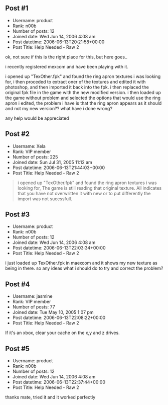 ## Post #1
- Username: product
- Rank: n00b
- Number of posts: 12
- Joined date: Wed Jun 14, 2006 4:08 am
- Post datetime: 2006-06-13T20:21:58+00:00
- Post Title: Help Needed - Raw 2

ok, not sure if this is the right place for this, but here goes..

i recently registered mexcom and have been playing with it.

i opened up "TexOther.fpk" and found the ring apron textures i was looking for, i then proceded to extract oner of the textures and edited it with photoshop, and then imported it back into the fpk. i then replaced the original fpk file in the game with the new modified version. i then loaded up the game without problem and selected the options that would use the ring apron i edited, the problem i have is that the ring apron appears as it should and not my new version?? what have i done wrong?

any help would be appreciated
## Post #2
- Username: Xela
- Rank: VIP member
- Number of posts: 225
- Joined date: Sun Jul 31, 2005 11:12 am
- Post datetime: 2006-06-13T21:44:03+00:00
- Post Title: Help Needed - Raw 2

> i opened up "TexOther.fpk" and found the ring apron textures i was looking for,
The game is still reading that original texture. All indicates that you have not  overwritten it with new or to put differently the import was not sucessfull.
## Post #3
- Username: product
- Rank: n00b
- Number of posts: 12
- Joined date: Wed Jun 14, 2006 4:08 am
- Post datetime: 2006-06-13T22:03:34+00:00
- Post Title: Help Needed - Raw 2

i just loaded up TexOther.fpk in maexcom and it shows my new texture as being in there. so any ideas what i should do to try and correct the problem?
## Post #4
- Username: jasmine
- Rank: VIP member
- Number of posts: 77
- Joined date: Tue May 10, 2005 1:07 pm
- Post datetime: 2006-06-13T22:08:22+00:00
- Post Title: Help Needed - Raw 2

If it's an xbox, clear your cache on the x,y and z drives.
## Post #5
- Username: product
- Rank: n00b
- Number of posts: 12
- Joined date: Wed Jun 14, 2006 4:08 am
- Post datetime: 2006-06-13T22:37:44+00:00
- Post Title: Help Needed - Raw 2

thanks mate, tried it and it worked perfectly
